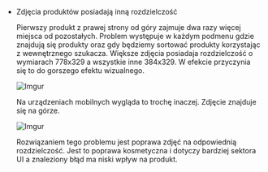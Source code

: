 
* Zdjęcia produktów posiadają inną rozdzielczość
  
  Pierwszy produkt z prawej strony od góry zajmuje dwa razy więcej miejsca od pozostałych.
  Problem występuje w każdym podmenu gdzie znajdują się produkty oraz gdy będziemy sortować produkty korzystając z wewnętrznego szukacza.
  Większe zdjęcia posiadaja rozdzielczość o wymiarach 778x329 a wszystkie inne 384x329. W efekcie przyczynia się to do gorszego efektu wizualnego.
  
  ![Imgur](https://i.imgur.com/L2tWboc.png) 

  Na urządzeniach mobilnych wygląda to trochę inaczej. Zdjęcie znajduje się na górze.
  
  ![Imgur](https://i.imgur.com/i5RmB4F.png)

  Rozwiązaniem tego problemu jest poprawa zdjęć na odpowiednią rozdzielczość.
  Jest to poprawa kosmetyczna i dotyczy bardziej sektora UI a znaleziony błąd ma niski wpływ na produkt.


